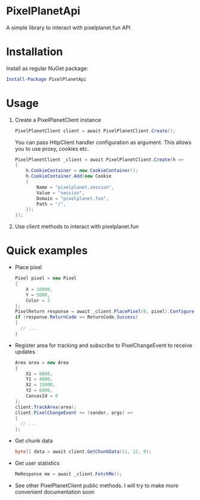 # PixelPlanetApi
A simple library to interact with pixelplanet.fun API

# Installation
Install as regular NuGet package:
``` PowerShell
Install-Package PixelPlanetApi
```

# Usage

1. Create a PixelPlanetClient instance

    ``` C#
    PixelPlanetClient client = await PixelPlanetClient.Create();
    ```

    You can pass HttpClient handler configuration as argument. This allows you to use proxy, cookies etc.

    ``` C#
    PixelPlanetClient _client = await PixelPlanetClient.Create(h =>
    {
        h.CookieContainer = new CookieContainer();
        h.CookieContainer.Add(new Cookie
        {
            Name = "pixelplanet.session",
            Value = "session",
            Domain = "pixelplanet.fun",
            Path = "/",
        });
    });
    ```

2. Use client methods to interact with pixelplanet.fun

# Quick examples

* Place pixel

    ``` C#
    Pixel pixel = new Pixel
    {
        X = 10000,
        Y = 5000,
        Color = 3
    };
    PixelReturn response = await _client.PlacePixel(0, pixel).ConfigureAwait(false);
    if (response.ReturnCode == ReturnCode.Success)
    {
      // ...
    }
    ```

* Register area for tracking and subscribe to PixelChangeEvent to receive updates

    ``` C#
    Area area = new Area
    {
        X1 = 8000,
        Y1 = 4000,
        X2 = 15000,
        Y2 = 6000,
        CanvasId = 0
    };
    client.TrackArea(area);
    client.PixelChangeEvent += (sender, args) => 
    {
      // ...
    };
    ```

* Get chunk data 

    ``` C#
    byte[] data = await client.GetChunkData(11, 22, 0);
    ```

* Get user statistics 

    ``` C#
    MeResponse me = await _client.FetchMe();
    ```

* See other PixelPlanetClient public methods. I will try to make more convenient documentation soon
